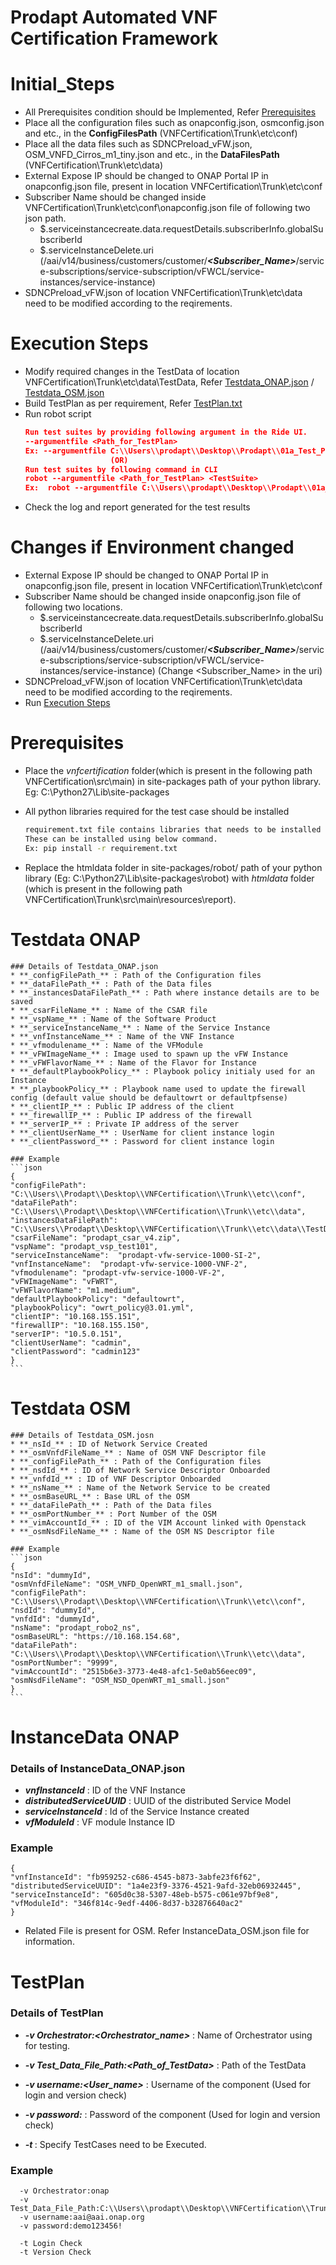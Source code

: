 # Prodapt Automated VNF Certification Framework 

# Initial_Steps 
* All Prerequisites condition should be Implemented, Refer [Prerequisites](#prerequisites)
* Place all the configuration files such as onapconfig.json, osmconfig.json and etc., in the __ConfigFilesPath__ (VNFCertification\Trunk\etc\conf)
* Place all the data files such as SDNCPreload_vFW.json, OSM_VNFD_Cirros_m1_tiny.json and etc., in the __DataFilesPath__ (VNFCertification\Trunk\etc\data)
* External Expose IP should be changed to ONAP Portal IP in onapconfig.json file, present in location VNFCertification\Trunk\etc\conf
* Subscriber Name should be changed inside VNFCertification\Trunk\etc\conf\onapconfig.json file of following two json path.
  * $.serviceinstancecreate.data.requestDetails.subscriberInfo.globalSubscriberId
  * $.serviceInstanceDelete.uri (/aai/v14/business/customers/customer/**_<Subscriber_Name>_**/service-subscriptions/service-subscription/vFWCL/service-instances/service-instance)
* SDNCPreload_vFW.json of location VNFCertification\Trunk\etc\data need to be modified according to the reqirements.

 

# Execution Steps
* Modify required changes in the TestData of location VNFCertification\Trunk\etc\data\TestData, Refer [Testdata_ONAP.json](#Testdata-ONAP) / [Testdata_OSM.json](#Testdata-OSM)
* Build TestPlan as per requirement, Refer [TestPlan.txt](#TestPlan)
* Run robot script 
    ```json
    Run test suites by providing following argument in the Ride UI.
    --argumentfile <Path_for_TestPlan>
    Ex: --argumentfile C:\\Users\\prodapt\\Desktop\\Prodapt\\01a_Test_Plan_HealthCheck_ONAP.txt
                       (OR)
    Run test suites by following command in CLI
    robot --argumentfile <Path_for_TestPlan> <TestSuite>
    Ex:  robot --argumentfile C:\\Users\\prodapt\\Desktop\\Prodapt\\01a_Test_Plan_HealthCheck_ONAP.txt
    ```
* Check the log and report generated for the test results




# Changes if Environment changed
* External Expose IP should be changed to ONAP Portal IP in onapconfig.json file, present in location VNFCertification\Trunk\etc\conf
* Subscriber Name should be changed inside onapconfig.json file of following two locations.
  * $.serviceinstancecreate.data.requestDetails.subscriberInfo.globalSubscriberId
  * $.serviceInstanceDelete.uri (/aai/v14/business/customers/customer/**_<Subscriber_Name>_**/service-subscriptions/service-subscription/vFWCL/service-instances/service-instance) (Change <Subscriber_Name> in the uri)
* SDNCPreload_vFW.json of location VNFCertification\Trunk\etc\data need to be modified according to the reqirements.
* Run [Execution Steps](Execution-Steps)




# Prerequisites
- Place the _vnfcertification_  folder(which is present in the following path VNFCertification\src\main) in site-packages path of your python library. Eg: C:\Python27\Lib\site-packages
- All python libraries required for the test case should be installed

    ```sh
    requirement.txt file contains libraries that needs to be installed for current platform.
    These can be installed using below command.
    Ex: pip install -r requirement.txt
    ```
- Replace the htmldata folder in site-packages/robot/ path of your python library (Eg: C:\Python27\Lib\site-packages\robot\) with _htmldata_ folder (which is present in the following path VNFCertification\Trunk\src\main\resources\report).




# Testdata ONAP

    ### Details of Testdata_ONAP.json
    * **_configFilePath_** : Path of the Configuration files
    * **_dataFilePath_** : Path of the Data files
    * **_instancesDataFilePath_** : Path where instance details are to be saved
    * **_csarFileName_** : Name of the CSAR file
    * **_vspName_** : Name of the Software Product
    * **_serviceInstanceName_** : Name of the Service Instance
    * **_vnfInstanceName_** : Name of the VNF Instance
    * **_vfmodulename_** : Name of the VFModule
    * **_vFWImageName_** : Image used to spawn up the vFW Instance
    * **_vFWFlavorName_** : Name of the Flavor for Instance 
    * **_defaultPlaybookPolicy_** : Playbook policy initialy used for an Instance
    * **_playbookPolicy_** : Playbook name used to update the firewall config (default value should be defaultowrt or defaultpfsense)
    * **_clientIP_** : Public IP address of the client
    * **_firewallIP_** : Public IP address of the firewall
    * **_serverIP_** : Private IP address of the server
    * **_clientUserName_** : UserName for client instance login
    * **_clientPassword_** : Password for client instance login

    ### Example
    ```json
    {
    "configFilePath": "C:\\Users\\Prodapt\\Desktop\\VNFCertification\\Trunk\\etc\\conf",
    "dataFilePath": "C:\\Users\\Prodapt\\Desktop\\VNFCertification\\Trunk\\etc\\data",
    "instancesDataFilePath": "C:\\Users\\Prodapt\\Desktop\\VNFCertification\\Trunk\\etc\\data\\TestData\\InstancesData_ONAP.json",
    "csarFileName": "prodapt_csar_v4.zip",
    "vspName": "prodapt_vsp_test101",
    "serviceInstanceName":  "prodapt-vfw-service-1000-SI-2",
    "vnfInstanceName":  "prodapt-vfw-service-1000-VNF-2",
    "vfmodulename": "prodapt-vfw-service-1000-VF-2",
    "vFWImageName": "vFWRT",
    "vFWFlavorName": "m1.medium",
    "defaultPlaybookPolicy": "defaultowrt",
    "playbookPolicy": "owrt_policy@3.01.yml",
    "clientIP": "10.168.155.151",
    "firewallIP": "10.168.155.150",
    "serverIP": "10.5.0.151",
    "clientUserName": "cadmin",
    "clientPassword": "cadmin123"
    }
    ```




# Testdata OSM
    ### Details of Testdata_OSM.josn
    * **_nsId_** : ID of Network Service Created
    * **_osmVnfdFileName_** : Name of OSM VNF Descriptor file
    * **_configFilePath_** : Path of the Configuration files
    * **_nsdId_** : ID of Network Service Descriptor Onboarded
    * **_vnfdId_** : ID of VNF Descriptor Onboarded
    * **_nsName_** : Name of the Network Service to be created
    * **_osmBaseURL_** : Base URL of the OSM
    * **_dataFilePath_** : Path of the Data files
    * **_osmPortNumber_** : Port Number of the OSM
    * **_vimAccountId_** : ID of the VIM Account linked with Openstack
    * **_osmNsdFileName_** : Name of the OSM NS Descriptor file

    ### Example
    ```json
    {
	"nsId": "dummyId",
	"osmVnfdFileName": "OSM_VNFD_OpenWRT_m1_small.json",
	"configFilePath": "C:\\Users\\Prodapt\\Desktop\\VNFCertification\\Trunk\\etc\\conf",
	"nsdId": "dummyId",
	"vnfdId": "dummyId",
	"nsName": "prodapt_robo2_ns",
	"osmBaseURL": "https://10.168.154.68",
	"dataFilePath": "C:\\Users\\Prodapt\\Desktop\\VNFCertification\\Trunk\\etc\\data",
	"osmPortNumber": "9999",
	"vimAccountId": "2515b6e3-3773-4e48-afc1-5e0ab56eec09",
	"osmNsdFileName": "OSM_NSD_OpenWRT_m1_small.json"
    }
    ```




# InstanceData ONAP
  ### Details of InstanceData_ONAP.json
  * **_vnfInstanceId_** : ID of the VNF Instance
  * **_distributedServiceUUID_** : UUID of the distributed Service Model
  * **_serviceInstanceId_** : Id of the Service Instance created
  * **_vfModuleId_** : VF module Instance ID
  ### Example
  ```
  {
  "vnfInstanceId": "fb959252-c686-4545-b873-3abfe23f6f62", 
  "distributedServiceUUID": "1a4e23f9-3376-4521-9afd-32eb06932445", 
  "serviceInstanceId": "605d0c38-5307-48eb-b575-c061e97bf9e8", 
  "vfModuleId": "346f814c-9edf-4406-8d37-b32876640ac2"
  }
  ```
- Related File is present for OSM. Refer InstanceData_OSM.json file for information.





# TestPlan
  ### Details of TestPlan
  * **_-v Orchestrator:<Orchestrator_name>_**    : Name of Orchestrator using for testing.
  * **_-v Test_Data_File_Path:<Path_of_TestData>_**    : Path of the TestData 
  * **_-v username:<User_name>_**    : Username of the component (Used for login and version check)
  * **_-v password:<password>_**    : Password of the component (Used for login and version check)

  * **_-t <TestCase>_**    : Specify TestCases need to be Executed.
### Example
  ```
    -v Orchestrator:onap
    -v Test_Data_File_Path:C:\\Users\\prodapt\\Desktop\\VNFCertification\\Trunk\\etc\\data\\TestData\\TestData_ONAP1.json
    -v username:aai@aai.onap.org
    -v password:demo123456!

    -t Login Check
    -t Version Check
  ```
